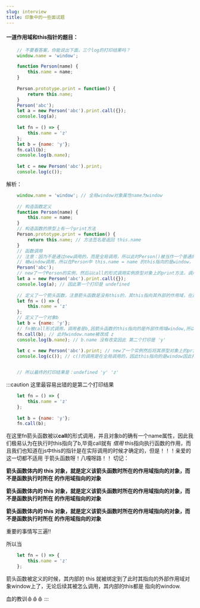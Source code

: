 ```yaml
---
slug: interview
title: 印象中的一些面试题
---
```



#### 一道作用域和this指针的题目：
```javascript
    // 不要看答案，你能说出下面，三个log的打印结果吗？
    window.name = 'window';

    function Person(name) {
        this.name = name;
    }
    
    Person.prototype.print = function() {
        return this.name;
    }
    Person('abc');
    let a = new Person('abc').print.call({});
    console.log(a);
    
    let fn = () => {
        this.name = 'z'
    };
    let b = {name: 'y'};
    fn.call(b);
    console.log(b.name);
    
    let c = new Person('abc').print;
    console.log(c());
```

解析：
```javascript
    window.name = 'window'; // 全局window对象属性name为window
    
    // 构造函数定义
    function Person(name) {
        this.name = name;
    }
    // 构造函数的原型上有一个print方法
    Person.prototype.print = function() {
        return this.name; // 方法签名是返回 this.name
    }
    // 函数调用
    // 注意：因为不是通过new调用的，而是全局调用，所以此时Person()被当作一个普通的函数
    // 被window调用，所以在Person中 this.name = name 的this指向的是window，因此执行完此函数window.name = 'abc'
    Person('abc');
    // new了一个Person的实例，然后以call的形式调用实例原型对象上的print方法，调用者是一个空对象，空对象上并没有name属性，因此应该返回的是undefined;
    let a = new Person('abc').print.call({});
    console.log(a); // 因此第一个打印是 undefined
    
    // 定义了一个箭头函数，注意箭头函数是没有this的，其this指向其外部的作用域，在这里就是window;
    let fn = () => {
        this.name = 'z'
    };
    // 定义了一个对象b
    let b = {name: 'y'};
    // fn被call形式调用，调用者是b,因箭头函数的this指向的是外部作用域window,所以改变的是window的name
    fn.call(b); // 此时window.name被改成 z
    console.log(b.name); // b.name 没有改变因此 第二个打印是 'y'
    
    let c = new Person('abc').print; // new了一个实例然后将其原型对象上的print方法赋值给一个变量 c
    console.log(c()); // c()的调用是在全局调用的，因此this指向的是window因此打印的是window的name 第三个打印的是 'z'


    // 所以最终的打印结果是：undefined 'y' 'z'
```

:::caution
这里最容易出错的是第二个打印结果
```javascript
    let fn = () => {
        this.name = 'z'
    };
    
    let b = {name: 'y'};
    fn.call(b);
```
在这里fn箭头函数被以**call**的形式调用，并且对象b的确有一个name属性，因此我们极易认为在执行时this指向了b,毕竟call就有
 *借用* this指向执行函数的作用，而且我们也知道在js中this的指针是在实际调用的时候才确定的，但是！！！亲爱的这一切都不适用
于箭头函数呀！八嘎呀路！！ 切记： 

**箭头函数体内的 this 对象，就是定义该箭头函数时所在的作用域指向的对象，而不是函数执行时所在 的作用域指向的对象** 

**箭头函数体内的 this 对象，就是定义该箭头函数时所在的作用域指向的对象，而不是函数执行时所在 的作用域指向的对象** 

**箭头函数体内的 this 对象，就是定义该箭头函数时所在的作用域指向的对象，而不是函数执行时所在 的作用域指向的对象** 

重要的事情写三遍‼️

所以当
```js
    let fn = () => {
        this.name = 'z'
    };
```
箭头函数被定义的时候，其内部的 this 就被绑定到了此时其指向的外部作用域对象window上了，无论后续其被怎么调用，其内部的this都是
指向的window.

血的教训🩸🩸🩸
:::